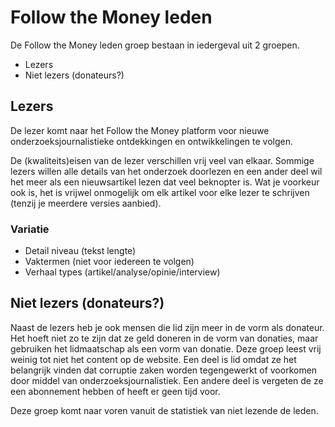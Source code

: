 # Follow the Money leden

De Follow the Money leden groep bestaan in iedergeval uit 2 groepen.
- Lezers
- Niet lezers (donateurs?)

## Lezers
De lezer komt naar het Follow the Money platform voor nieuwe onderzoeksjournalistieke ontdekkingen en ontwikkelingen te volgen. 

De (kwaliteits)eisen van de lezer verschillen vrij veel van elkaar. Sommige lezers willen alle details van het onderzoek doorlezen en een ander deel wil het meer als een nieuwsartikel lezen dat veel beknopter is. Wat je voorkeur ook is, het is vrijwel onmogelijk om elk artikel voor elke lezer te schrijven (tenzij je meerdere versies aanbied).

### Variatie
* Detail niveau (tekst lengte)
* Vaktermen (niet voor iedereen te volgen)
* Verhaal types (artikel/analyse/opinie/interview)



## Niet lezers (donateurs?)
Naast de lezers heb je ook mensen die lid zijn meer in de vorm als donateur. Het hoeft niet zo te zijn dat ze geld doneren in de vorm van donaties, maar gebruiken het lidmaatschap als een vorm van donatie. Deze groep leest vrij weinig tot niet het content op de website. Een deel is lid omdat ze het belangrijk vinden dat corruptie zaken worden tegengewerkt of voorkomen door middel van onderzoeksjournalistiek. Een andere deel is vergeten de ze een abonnement hebben of heeft er geen tijd voor.

Deze groep komt naar voren vanuit de statistiek van niet lezende de leden.